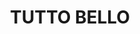 ---
title: "TUTTO BELLO"
description: "TUTTO BELLO"
layout: shop
keywords:
  - 美食競賽
  - 台灣美食
  - 美食精選
datePublished: "2025-06-30"
dateModified: "2025-07-02"
city: "台北市"
district: "中山區"
address: "台北市中山區雙城街25巷15號1樓"
phone: "0225923355"
geo: "25.0662700179023, 121.52535190679987"
google_map: "https://maps.app.goo.gl/qXdwx3EQkqstWGeG9"
footinder: "https://footinder.com.tw/%E5%8F%B0%E5%8C%97%E5%B8%82%E4%B8%AD%E5%B1%B1%E5%8D%80/31289/"
official: "http://www.tuttobello.com.tw/"
award:
  - name: "500盤"
    year: "2024"
    entries:
      - dishes:
          - "乾煎日本黑鮑"
          - "螯蝦義大利麵"
          - "松露蘑菇卡布奇諾"

---